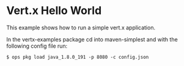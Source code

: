 # Vert.x Hello World


This example shows how to run a simple vert.x application.

In the vertx-examples package cd into maven-simplest and with the
following config file run:

```
$ ops pkg load java_1.8.0_191 -p 8080 -c config.json
```
